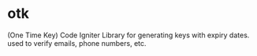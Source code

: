 # otk
(One Time Key) Code Igniter Library for generating keys with expiry dates. used to verify emails, phone numbers, etc.
